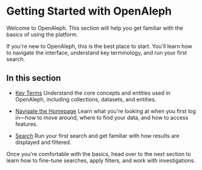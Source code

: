 # Getting Started with OpenAleph

Welcome to OpenAleph. This section will help you get familiar with the basics of using the platform.

If you're new to OpenAleph, this is the best place to start. You'll learn how to navigate the interface, understand key terminology, and run your first search.

## In this section

- [Key Terms](key-terms.md)
  Understand the core concepts and entities used in OpenAleph, including collections, datasets, and entities.

- [Navigate the Homepage](homepage.md)
  Learn what you're looking at when you first log in—how to move around, where to find your data, and how to access features.

- [Search](basic-search.md)
  Run your first search and get familiar with how results are displayed and filtered.

Once you're comfortable with the basics, head over to the next section to learn how to fine-tune searches, apply filters, and work with investigations.
